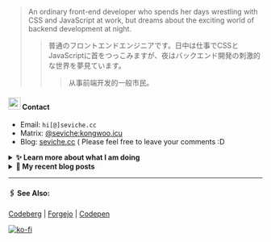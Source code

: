 
> An ordinary front-end developer who spends her days wrestling with CSS and JavaScript at work, but dreams about the exciting world of backend development at night.
>> 	普通のフロントエンドエンジニアです。日中は仕事でCSSとJavaScriptに首をつっこみますが、夜はバックエンド開発の刺激的な世界を夢見ています。
>>>	从事前端开发的一般市民。

####  <img src="https://cdn.discordapp.com/emojis/491270848032800768.png?size=128" style="width:24px;"> Contact  

- Email: `hi[@]seviche.cc`
- Matrix: [@seviche:kongwoo.icu](https://matrix.to/#/@seviche:kongwoo.icu)
- Blog: [seviche.cc](https://seviche.cc) 
  ( Please feel free to leave your comments :D 


<details>
  <summary><b> ✨ Learn more about what I am doing</b>
  </summary>


  
#### 👷 What I'm currently working on

- [importantimport/zeitdose](https://github.com/importantimport/zeitdose) -  (1 day ago)
- [Sevichecc/raycast-mastodon-extension](https://github.com/Sevichecc/raycast-mastodon-extension) - Raycast Extension for Mastodon (1 week ago)
- [evroon/bracket](https://github.com/evroon/bracket) - Selfhosted tournament system with web interface (3 weeks ago)
- [Sevichecc/miniflux-injector](https://github.com/Sevichecc/miniflux-injector) - Injects Miniflux search results into search engine pages such as  Google, DuckDuckGo, SearXNG and Brave Search. (3 weeks ago)
- [Sevichecc/Urara-Blog](https://github.com/Sevichecc/Urara-Blog) - Repo for my blog (3 weeks ago)
  <br>
#### 🌱 My latest projects

- [Sevichecc/unfold](https://github.com/Sevichecc/unfold) - 
- [Sevichecc/devSite](https://github.com/Sevichecc/devSite) - 
- [Sevichecc/raycast-anki-extension](https://github.com/Sevichecc/raycast-anki-extension) - 
- [Sevichecc/Lisp-interpreter-in-TS](https://github.com/Sevichecc/Lisp-interpreter-in-TS) - 
- [Sevichecc/miniflux-injector](https://github.com/Sevichecc/miniflux-injector) - Injects Miniflux search results into search engine pages such as  Google, DuckDuckGo, SearXNG and Brave Search.
  

#### 🔨 My recent Pull Requests


- [Create pull.yml](https://github.com/importantimport/zeitdose/pull/1) on [importantimport/zeitdose](https://github.com/importantimport/zeitdose) (2 days ago)
- [Update zh-CN&#39;s translation #529](https://github.com/evroon/bracket/pull/532) on [evroon/bracket](https://github.com/evroon/bracket) (3 weeks ago)
- [Fix typo](https://github.com/primefaces/primevue/pull/5029) on [primefaces/primevue](https://github.com/primefaces/primevue) (2 months ago)
- [Update mastodon extension](https://github.com/raycast/extensions/pull/9936) on [raycast/extensions](https://github.com/raycast/extensions) (2 months ago)
- [Add i18n support and  translation for zh-CN](https://github.com/evroon/bracket/pull/394) on [evroon/bracket](https://github.com/evroon/bracket) (3 months ago)


#### 🔭 Latest releases I've contributed to


- [simple-icons/simple-icons](https://github.com/simple-icons/simple-icons) ([11.9.0](https://github.com/simple-icons/simple-icons/releases/tag/11.9.0), 4 days ago) - SVG icons for popular brands
- [primefaces/primevue](https://github.com/primefaces/primevue) ([3.50.0](https://github.com/primefaces/primevue/releases/tag/3.50.0), 6 days ago) - Next Generation Vue UI Component Library
- [tabler/tabler-icons](https://github.com/tabler/tabler-icons) ([v3.1.0](https://github.com/tabler/tabler-icons/releases/tag/v3.1.0), 1 week ago) - A set of over 5200 free MIT-licensed high-quality SVG icons for you to use in your web projects.
- [nuxt/ui](https://github.com/nuxt/ui) ([v2.14.2](https://github.com/nuxt/ui/releases/tag/v2.14.2), 2 weeks ago) - A UI Library for Modern Web Apps, powered by Vue &amp; Tailwind CSS.
- [evroon/bracket](https://github.com/evroon/bracket) ([v1.4.6](https://github.com/evroon/bracket/releases/tag/v1.4.6), 3 weeks ago) - Selfhosted tournament system with web interface
  
#### 📓 Gists I wrote
  

- [nord light theme for Rime](https://gist.github.com/ae49279fbc12b633697e05fd832559e9) (11 months ago)
- [](https://gist.github.com/8bb1c560d5ac7bf3d73176a6e059e7fb) (1 year ago)
- [rss&#43; &amp; miniflux](https://gist.github.com/f5608c4ad52e71d98f6fcf74110369df) (2 years ago)
- [fork from https://github.com/ronilaukkarinen/miniflux-theme-midnight/blob/master/style.css](https://gist.github.com/dd534c114a23bb410baeab3287f134e8) (2 years ago)
- [](https://gist.github.com/6fe4eeed295c832111fd7fbedc58cc05) (2 years ago)
</details>


<details>
  <summary><b> 📜 My recent blog posts</b></summary>
  <br/>


- [我在看什么 · 2023年9月~2024年2月](https://seviche.cc/2024-02-23-reading) (3 weeks ago)
- [直率](https://seviche.cc/2024-01-22-not-funny) (1 month ago)
- [2023 - 命题作文](https://seviche.cc/2024-01-20-2023) (2 months ago)
- [远程工作相关链接](https://seviche.cc/2023-10-02-remote-work) (5 months ago)
- [Akkoma / Pleroma 的媒体相关配置](https://seviche.cc/2023-09-10-akkoma-media) (6 months ago)
</details>


---

####  🖇️ See Also:
[Codeberg](https://codeberg.org/Sevichecc) | [Forgejo](https://git.kongwoo.icu/seviche) | [Codepen](https://codepen.io/sevichee)

[![ko-fi](https://ko-fi.com/img/githubbutton_sm.svg)](https://ko-fi.com/R6R8LXC9O)
